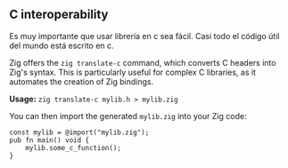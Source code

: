 ## C interoperability

Es muy importante que usar librería en c sea fácil.
Casi todo el código útil del mundo está escrito en c.

Zig offers the `zig translate-c` command, which converts C headers into Zig's syntax. This is particularly useful for complex C libraries, as it automates the creation of Zig bindings.

**Usage:**
`zig translate-c mylib.h > mylib.zig`

You can then import the generated `mylib.zig` into your Zig code:

```
const mylib = @import("mylib.zig"); 
pub fn main() void {
	mylib.some_c_function();
}
```


